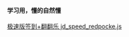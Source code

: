 #### 学习用，懂的自然懂
[极速版签到+翻翻乐 jd_speed_redpocke.js](https://github.com/cantain/JdScript/blob/main/jd_speed_redpocke.js)